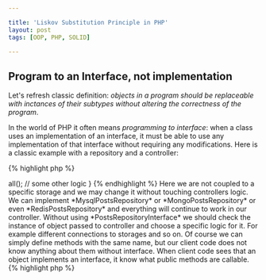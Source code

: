 ```yaml
---

title: 'Liskov Substitution Principle in PHP'
layout: post
tags: [OOP, PHP, SOLID]

---
```


## Program to an Interface, not implementation

Let's refresh classic definition:
*objects in a program should be replaceable with inctances of their subtypes without altering the correctness of
the program*.

In the world of PHP it often means *programming to interface*: when a class uses an implementation of an interface,
it must be able to use any implementation of that interface without requiring any modifications. Here is a classic
example with a repository and a controller:

{% highlight php %}
<?php
interface PostsRepositoryInterface {

    // fetches all posts
    public function all();
}

// Controller code

public function index(PostsRepositoryInterface $repo)
{
    $posts = $repo->all();
    // some other logic
}

{% endhighlight %}

Here we are not coupled to a specific storage and we may change it without touching controllers logic. We can 
implement *MysqlPostsRepository* or *MongoPostsRepository* or even *RedisPostsRepository* and everything will
continue to work in our controller.

Without using *PostsRepositoryInterface* we should check the instance of object passed to controller and choose
a specific logic for it. For example different connections to storages and so on. Of course we can simply define
methods with the same name, but our client code does not know anything about them without interface. When client 
code sees that an object implements an interface, it know what public methods are callable. 

{% highlight php %}
<?php
public function index($repo)
{
    if ($repo instanceof MysqlPostsRepository) {
        // ...
    } elseif ($repo instance of MongoPostsRepository) {
        // ...
    }
    elseif ($repo instance of RedisPostsRepository) {
        // ...
    }
}
{% endhighlight %}

## Not only interfaces. What about abstraction?

When we define an abstraction we also define an interface for the client code. When dealing with an *interface* everything
was simple: we must implement all methods or there will be an error.

Within a class abstraction everything comes more tricky. In child classes we can override and change behaviour of their parent. 
And PHP will not complain. For example, if a parent class return string from it's method, we can override it and return an 
array in a child. From PHP's point of view everything is fine. In a parent class a method gets an array as a parameter, but
in a child you can change a behaviour and wait a number a method parameter. Everything you like!

And when PHP is silent, LSP sais: *"Hey, Child classes should never break the parent class' type definitions"*. But why?
PHP doesnot complain about it. Why should I care about type definitions?

The unswer is in the question. The key word here is *type*. You *should* care about types, bacause when you define a new class, 
you define a new *type* in your language. And like a creator you have a full acess to define rules for this type. That's why 
PHP is silent here. You simply say: "Hey, PHP, your basic types are not enough for me, so I'm going to create a new one.". 
And PHP has nothing else to do but to listen to you. PHP sais: "OK, go and create a new type!".


